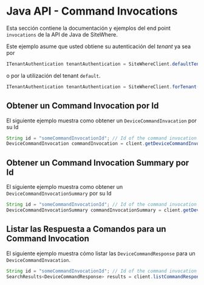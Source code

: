 # Java API - Command Invocations

<Seo/>

Esta sección contiene la documentación y ejemplos del end point `invocations` de la API de Java de SiteWhere.

Este ejemplo asume que usted obtiene su autenticación del _tenant_ ya sea por

```java
ITenantAuthentication tenantAuthentication = SiteWhereClient.defaultTenant();
```

o por la utilización del tenant `default`.

```java
ITenantAuthentication tenantAuthentication = SiteWhereClient.forTenant("token", "auth");
```

## Obtener un Command Invocation por Id

El siguiente ejemplo muestra como obtener un `DeviceCommandInvacation` por su Id

```java
String id = "someCommandInvocationId"; // Id of the command invocation
DeviceCommandInvocation commandInvocation = client.getDeviceCommandInvocation(tenantAuthentication, id);
```

## Obtener un Command Invocation Summary por Id

El siguiente ejemplo muestra como obtener un `DeviceCommandInvocationSummary` por su Id

```java
String id = "someCommandInvocationId"; // Id of the command invocation
DeviceCommandInvocationSummary commandInvocationSummary = client.getDeviceCommandInvocationSummary(tenantAuthentication, id);
```

## Listar las Respuesta a Comandos para un Command Invocation

El siguiente ejemplo muestra cómo listar las `DeviceCommandResponse` para un `DeviceCommandInvacation`.

```java
String id = "someCommandInvocationId"; // Id of the command invocation
SearchResults<DeviceCommandResponse> results = client.listCommandResponsesForCommandInvocation(tenantAuthentication, id);
```
